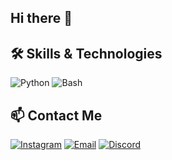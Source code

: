 ## Hi there 👋


## 🛠 Skills & Technologies  

![Python](https://img.shields.io/badge/Python-3776AB?style=for-the-badge&logo=python&logoColor=white)
![Bash](https://img.shields.io/badge/Bash-121011?style=for-the-badge&logo=gnu-bash&logoColor=white)

## 📫 Contact Me  

[![Instagram](https://img.shields.io/badge/Instagram-E4405F?style=for-the-badge&logo=instagram&logoColor=white)](https://instagram.com/kamal_elotmani)
[![Email](https://img.shields.io/badge/Email-D14836?style=for-the-badge&logo=gmail&logoColor=white)](mailto:egokam.07@gmail.com)
[![Discord](https://img.shields.io/badge/Discord-5865F2?style=for-the-badge&logo=discord&logoColor=white)](https://discord.gg/egokam)

<!--
**egokam/egokam** is a ✨ _special_ ✨ repository because its `README.md` (this file) appears on your GitHub profile.

Here are some ideas to get you started:

- 🔭 I’m currently working on ...
- 🌱 I’m currently learning ...
- 👯 I’m looking to collaborate on ...
- 🤔 I’m looking for help with ...
- 💬 Ask me about ...
- 📫 How to reach me: ...
- 😄 Pronouns: ...
- ⚡ Fun fact: ...
-->
